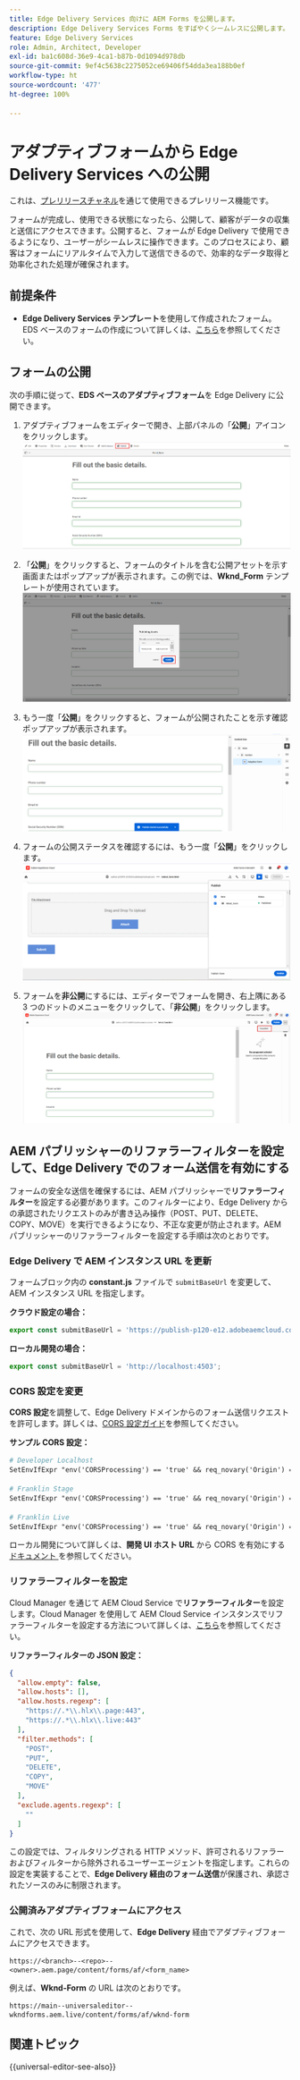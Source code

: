 ```yaml
---
title: Edge Delivery Services 向けに AEM Forms を公開します。
description: Edge Delivery Services Forms をすばやくシームレスに公開します。
feature: Edge Delivery Services
role: Admin, Architect, Developer
exl-id: ba1c608d-36e9-4ca1-b87b-0d1094d978db
source-git-commit: 9ef4c5638c2275052ce69406f54dda3ea188b0ef
workflow-type: ht
source-wordcount: '477'
ht-degree: 100%

---
```


# アダプティブフォームから Edge Delivery Services への公開

<span class="preview">これは、<a href="https://experienceleague.adobe.com/docs/experience-manager-cloud-service/content/release-notes/prerelease.html?lang=ja#new-features">プレリリースチャネル</a>を通じて使用できるプレリリース機能です。</span>


フォームが完成し、使用できる状態になったら、公開して、顧客がデータの収集と送信にアクセスできます。公開すると、フォームが Edge Delivery で使用できるようになり、ユーザーがシームレスに操作できます。このプロセスにより、顧客はフォームにリアルタイムで入力して送信できるので、効率的なデータ取得と効率化された処理が確保されます。

## 前提条件

* **Edge Delivery Services テンプレート**&#x200B;を使用して作成されたフォーム。EDS ベースのフォームの作成について詳しくは、[こちら](/help/edge/docs/forms/universal-editor/getting-started-universal-editor.md)を参照してください。

## フォームの公開

次の手順に従って、**EDS ベースのアダプティブフォーム**&#x200B;を Edge Delivery に公開できます。

<!--1. Select the **Adaptive Form** that you want to publish and click the **Edit** ![edit icon](/help/forms/assets/edit.svg) icon.
   ![Select EDS-Based Form](/help/forms/assets/select-eds-based-form.png)-->

1. アダプティブフォームをエディターで開き、上部パネルの「**公開**」アイコンをクリックします。
   ![「公開」をクリック](/help/forms/assets/publish-icon-eds-form.png)

1. 「**公開**」をクリックすると、フォームのタイトルを含む公開アセットを示す画面またはポップアップが表示されます。この例では、**Wknd_Form** テンプレートが使用されています。
   ![「公開」をクリックした場合](/help/forms/assets/on-click-publish.png)

1. もう一度「**公開**」をクリックすると、フォームが公開されたことを示す確認ポップアップが表示されます。
   ![公開成功](/help/forms/assets/publish-success.png)

1. フォームの公開ステータスを確認するには、もう一度「**公開**」をクリックします。
   ![公開ステータス](/help/forms/assets/publish-status.png)

1. フォームを&#x200B;**非公開**&#x200B;にするには、エディターでフォームを開き、右上隅にある 3 つのドットのメニューをクリックして、「**非公開**」をクリックします。
   ![非公開](/help/forms/assets/unpublish--form.png)

## AEM パブリッシャーのリファラーフィルターを設定して、Edge Delivery でのフォーム送信を有効にする

フォームの安全な送信を確保するには、AEM パブリッシャーで&#x200B;**リファラーフィルター**&#x200B;を設定する必要があります。このフィルターにより、Edge Delivery からの承認されたリクエストのみが書き込み操作（POST、PUT、DELETE、COPY、MOVE）を実行できるようになり、不正な変更が防止されます。AEM パブリッシャーのリファラーフィルターを設定する手順は次のとおりです。

### Edge Delivery で AEM インスタンス URL を更新

フォームブロック内の **constant.js** ファイルで `submitBaseUrl` を変更して、AEM インスタンス URL を指定します。

**クラウド設定の場合：**

```js
export const submitBaseUrl = 'https://publish-p120-e12.adobeaemcloud.com';
```
**ローカル開発の場合：**

```js
export const submitBaseUrl = 'http://localhost:4503';
```

### CORS 設定を変更

**CORS 設定**&#x200B;を調整して、Edge Delivery ドメインからのフォーム送信リクエストを許可します。詳しくは、[CORS 設定ガイド](https://experienceleague.adobe.com/ja/docs/experience-manager-learn/getting-started-with-aem-headless/deployments/configurations/cors)を参照してください。

**サンプル CORS 設定：**

```apache
# Developer Localhost
SetEnvIfExpr "env('CORSProcessing') == 'true' && req_novary('Origin') =~ m#(http://localhost(:\d+)?$)#" CORSTrusted=true

# Franklin Stage
SetEnvIfExpr "env('CORSProcessing') == 'true' && req_novary('Origin') =~ m#(https://.*\.hlx\.page$)#" CORSTrusted=true  

# Franklin Live
SetEnvIfExpr "env('CORSProcessing') == 'true' && req_novary('Origin') =~ m#(https://.*\.hlx\.live$)#" CORSTrusted=true
```
ローカル開発について詳しくは、**開発 UI ホスト URL** から CORS を有効にする[ドキュメント ](https://experienceleague.adobe.com/ja/docs/experience-manager-cloud-service/content/headless/deployment/referrer-filter)を参照してください。

### リファラーフィルターを設定

Cloud Manager を通じて AEM Cloud Service で&#x200B;**リファラーフィルター**&#x200B;を設定します。Cloud Manager を使用して AEM Cloud Service インスタンスでリファラーフィルターを設定する方法について詳しくは、[こちら](https://experienceleague.adobe.com/ja/docs/experience-manager-learn/foundation/security/understand-cross-origin-resource-sharing)を参照してください。

**リファラーフィルターの JSON 設定：**

```json
{
  "allow.empty": false,
  "allow.hosts": [],
  "allow.hosts.regexp": [
    "https://.*\\.hlx\\.page:443",
    "https://.*\\.hlx\\.live:443"
  ],
  "filter.methods": [
    "POST",
    "PUT",
    "DELETE",
    "COPY",
    "MOVE"
  ],
  "exclude.agents.regexp": [
    ""
  ]
}
```

この設定では、フィルタリングされる HTTP メソッド、許可されるリファラーおよびフィルターから除外されるユーザーエージェントを指定します。これらの設定を実装することで、**Edge Delivery 経由のフォーム送信**&#x200B;が保護され、承認されたソースのみに制限されます。

### 公開済みアダプティブフォームにアクセス

これで、次の URL 形式を使用して、**Edge Delivery** 経由でアダプティブフォームにアクセスできます。

```
https://<branch>--<repo>--<owner>.aem.page/content/forms/af/<form_name>
```

例えば、**Wknd-Form** の URL は次のとおりです。

```
https://main--universaleditor--wkndforms.aem.live/content/forms/af/wknd-form
```


## 関連トピック

{{universal-editor-see-also}}

